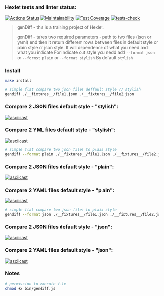 ### Hexlet tests and linter status:
[![Actions Status](https://github.com/kasapvictor/frontend-project-lvl2/workflows/hexlet-check/badge.svg)](https://github.com/kasapvictor/frontend-project-lvl2/actions)
[![Maintainability](https://api.codeclimate.com/v1/badges/b31b5b025848e6e319f2/maintainability)](https://codeclimate.com/github/kasapvictor/frontend-project-lvl2/maintainability)
[![Test Coverage](https://api.codeclimate.com/v1/badges/b31b5b025848e6e319f2/test_coverage)](https://codeclimate.com/github/kasapvictor/frontend-project-lvl2/test_coverage)
[![tests-check](https://github.com/kasapvictor/frontend-project-lvl2/actions/workflows/tests-check.yml/badge.svg)](https://github.com/kasapvictor/frontend-project-lvl2/actions/workflows/tests-check.yml)

> genDiff - this is a training project of Hexlet.
> 
> genDiff - takes two required parameters - path to two files (json or yaml)
> end then it return different rows between files in default style or plain style or json style. 
> It will dependence of what you need and what you indicate
> For indicate out style you nedd add `--format json` or `--formst plain` or `--format stylish`
> By default  `stylish`

### Install
```bash
make install
```

```bash 
# simple flat compare two json files deffault style // stylish
gendiff ./__fixtures__/file1.json ./__fixtures__/file2.json
```

### Compare 2 JSON files default style - "stylish":
[![asciicast](https://asciinema.org/a/S3VztScAm5iOmEiFrqLYMxaA2.svg)](https://asciinema.org/a/S3VztScAm5iOmEiFrqLYMxaA2)

### Compare 2 YML files default style - "stylish":
[![asciicast](https://asciinema.org/a/GSp8RzAivYKPcL7SqUblGFdDh.svg)](https://asciinema.org/a/GSp8RzAivYKPcL7SqUblGFdDh)

```bash 
# simple flat compare two json files to plain style
gendiff --format plain ./__fixtures__/file1.json ./__fixtures__/file2.json
```

### Compare 2 JSON files default style - "plain":
[![asciicast](https://asciinema.org/a/1TUvB2ekQUz6itKyK97Jc2jbc.svg)](https://asciinema.org/a/1TUvB2ekQUz6itKyK97Jc2jbc)

### Compare 2 YAML files default style - "plain":
[![asciicast](https://asciinema.org/a/J3GR4QqXCUXoqJuSCyVqAxEIm.svg)](https://asciinema.org/a/J3GR4QqXCUXoqJuSCyVqAxEIm)

```bash 
# simple flat compare two json files to plain style
gendiff --format json ./__fixtures__/file1.json ./__fixtures__/file2.json
```

### Compare 2 JSON files default style - "json":
[![asciicast](https://asciinema.org/a/5F0mwTJs2s5F9mICtaiMdrOyF.svg)](https://asciinema.org/a/5F0mwTJs2s5F9mICtaiMdrOyF)

### Compare 2 YAML files default style - "json":
[![asciicast](https://asciinema.org/a/CY3UztDUZQditZVg4AOZtHuLw.svg)](https://asciinema.org/a/CY3UztDUZQditZVg4AOZtHuLw)


### Notes

```bash
# permission to execute file
chmod +x bin/gendiff.js 
 ```
